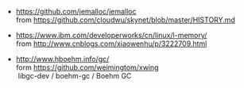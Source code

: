 * https://github.com/jemalloc/jemalloc  
  from https://github.com/cloudwu/skynet/blob/master/HISTORY.md  

* https://www.ibm.com/developerworks/cn/linux/l-memory/  
  from http://www.cnblogs.com/xiaowenhu/p/3222709.html  

* http://www.hboehm.info/gc/  
  form https://github.com/weimingtom/xwing  
  libgc-dev / boehm-gc / Boehm GC
  
